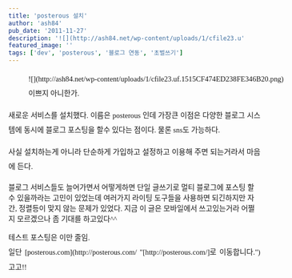 ```yaml
---
title: 'posterous 설치'
author: 'ash84'
pub_date: '2011-11-27'
description: '![](http://ash84.net/wp-content/uploads/1/cfile23.u'
featured_image: ''
tags: ['dev', 'posterous', '블로그 연동', '초벌쓰기']
---
```



<div class="posterous_autopost"></div><div class="posterous_autopost"><div style="line-height: 2; text-align: justify; "><span style="font-size: 11pt; "><span style="font-family: Dotum; "><figure class="wp-caption aligncenter" style="width: 640px">![](http://ash84.net/wp-content/uploads/1/cfile23.uf.1515CF474ED238FE346B20.png)<figcaption class="wp-caption-text">이쁘지 아니한가. </figcaption></figure>

새로운 서비스를 설치했다. 이름은 posterous 인데 가장큰 이점은 다양한 블로그 시스템에 동시에 블로그 포스팅을 할수 있다는 점이다. 물론 sns도 가능하다. 

</span></span><span class="Apple-style-span" style="font-family: Dotum; font-size: 15px; line-height: 29px; ">사실 설치하는게 아니라 단순하게 가입하고 설정하고 이용해 주면 되는거라서 마음에 든다.</span></div><span style="font-size: 11pt; "><span style="font-family: Dotum; ">블로그 서비스들도 늘어가면서 어떻게하면 단일 글쓰기로 멀티 블로그에 포스팅 할수 있을까라는 고민이 있었는데 여러가지 라이팅 도구들을 사용하면 되긴하지만 자간, 정렬등이 맞지 않는 문제가 있었다. 지금 이 글은 모바일에서 쓰고있는거라 어쩔지 모르겠으나 좀 기대를 하고있다^^</span></span>

<div style="line-height: 2; text-align: justify; "><span style="font-size: 11pt; "><span style="font-family: Dotum; ">테스트 포스팅은 이만 줄임.</span></span></div><div style="line-height: 2; text-align: justify; "><span style="font-size: 11pt; "><span style="font-family: Dotum; ">일단 [posterous.com](http://posterous.com/ "[http://posterous.com/]로 이동합니다.") 고고!!</span></span></div></div><div class="posterous_autopost"><div style="text-align: justify;"><span style="font-size: 11pt; "><span style="font-family: Dotum; "></span></span></div></div>

